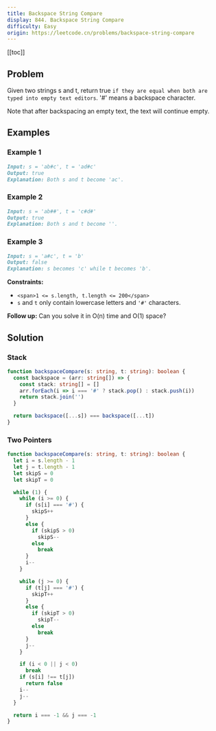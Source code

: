 ```yaml
---
title: Backspace String Compare
display: 844. Backspace String Compare
difficulty: Easy
origin: https://leetcode.cn/problems/backspace-string-compare
---
```


[[toc]]

## Problem

Given two strings s and t, return true `if they are equal when both are typed into empty text editors`. '#' means a backspace character.

Note that after backspacing an empty text, the text will continue empty.

## Examples

### Example 1

```md
Input: s = 'ab#c', t = 'ad#c'
Output: true
Explanation: Both s and t become 'ac'.
```

### Example 2

```md
Input: s = 'ab##', t = 'c#d#'
Output: true
Explanation: Both s and t become ''.
```

### Example 3

```md
Input: s = 'a#c', t = 'b'
Output: false
Explanation: s becomes 'c' while t becomes 'b'.
```

**Constraints:**

- `<span>1 <= s.length, t.length <= 200</span>`
- <span>`s` and `t` only contain lowercase letters and `'#'` characters.</span>

**Follow up:** Can you solve it in O(n) time and O(1) space?

## Solution

### Stack

```ts
function backspaceCompare(s: string, t: string): boolean {
  const backspace = (arr: string[]) => {
    const stack: string[] = []
    arr.forEach(i => i === '#' ? stack.pop() : stack.push(i))
    return stack.join('')
  }

  return backspace([...s]) === backspace([...t])
}
```

### Two Pointers

```ts
function backspaceCompare(s: string, t: string): boolean {
  let i = s.length - 1
  let j = t.length - 1
  let skipS = 0
  let skipT = 0

  while (1) {
    while (i >= 0) {
      if (s[i] === '#') {
        skipS++
      }
      else {
        if (skipS > 0)
          skipS--
        else
          break
      }
      i--
    }

    while (j >= 0) {
      if (t[j] === '#') {
        skipT++
      }
      else {
        if (skipT > 0)
          skipT--
        else
          break
      }
      j--
    }

    if (i < 0 || j < 0)
      break
    if (s[i] !== t[j])
      return false
    i--
    j--
  }

  return i === -1 && j === -1
}
```

